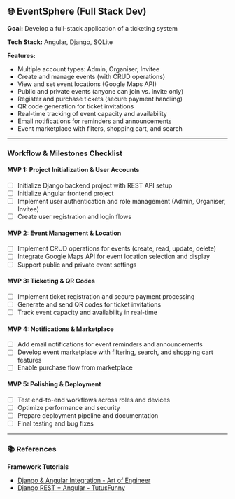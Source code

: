 ## 🌐 EventSphere (Full Stack Dev)

**Goal:** Develop a full-stack application of a ticketing system

**Tech Stack:** Angular, Django, SQLite

**Features:**
- Multiple account types: Admin, Organiser, Invitee  
- Create and manage events (with CRUD operations)  
- View and set event locations (Google Maps API)  
- Public and private events (anyone can join vs. invite only)  
- Register and purchase tickets (secure payment handling)  
- QR code generation for ticket invitations  
- Real-time tracking of event capacity and availability  
- Email notifications for reminders and announcements  
- Event marketplace with filters, shopping cart, and search

---

### Workflow & Milestones Checklist

#### MVP 1: Project Initialization & User Accounts
- [ ] Initialize Django backend project with REST API setup
- [ ] Initialize Angular frontend project
- [ ] Implement user authentication and role management (Admin, Organiser, Invitee)
- [ ] Create user registration and login flows

#### MVP 2: Event Management & Location
- [ ] Implement CRUD operations for events (create, read, update, delete)
- [ ] Integrate Google Maps API for event location selection and display
- [ ] Support public and private event settings

#### MVP 3: Ticketing & QR Codes
- [ ] Implement ticket registration and secure payment processing
- [ ] Generate and send QR codes for ticket invitations
- [ ] Track event capacity and availability in real-time

#### MVP 4: Notifications & Marketplace
- [ ] Add email notifications for event reminders and announcements
- [ ] Develop event marketplace with filtering, search, and shopping cart features
- [ ] Enable purchase flow from marketplace

#### MVP 5: Polishing & Deployment
- [ ] Test end-to-end workflows across roles and devices
- [ ] Optimize performance and security
- [ ] Prepare deployment pipeline and documentation
- [ ] Final testing and bug fixes

---

### 📚 References
**Framework Tutorials**  
- [Django & Angular Integration - Art of Engineer](https://www.youtube.com/watch?v=1Hc7KlLiU9w&ab_channel=ArtofEngineer)  
- [Django REST + Angular - TutusFunny](https://www.youtube.com/watch?v=CUeR1j2ToGk&ab_channel=TutusFunny)
